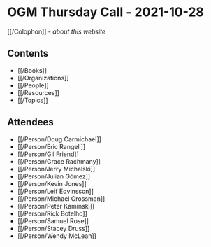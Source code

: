 # OGM Thursday Call - 2021-10-28

[[/Colophon]] - _about this website_

## Contents

- [[/Books]]
- [[/Organizations]]
- [[/People]]
- [[/Resources]]
- [[/Topics]]

## Attendees

- [[/Person/Doug Carmichael]]
- [[/Person/Eric Rangell]]
- [[/Person/Gil Friend]]
- [[/Person/Grace Rachmany]]
- [[/Person/Jerry Michalski]]
- [[/Person/Julian Gómez]]
- [[/Person/Kevin Jones]]
- [[/Person/Leif Edvinsson]]
- [[/Person/Michael Grossman]]
- [[/Person/Peter Kaminski]]
- [[/Person/Rick Botelho]]
- [[/Person/Samuel Rose]]
- [[/Person/Stacey Druss]]
- [[/Person/Wendy McLean]]
